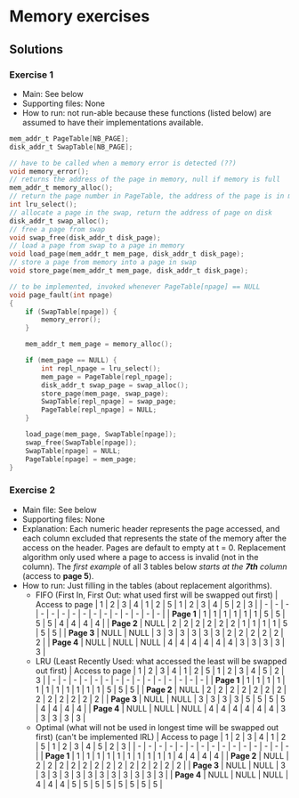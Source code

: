 # Memory exercises

## Solutions

### Exercise 1
* Main: See below
* Supporting files: None
* How to run: not run-able because these functions (listed below) are assumed to have their implementations available.
```c
mem_addr_t PageTable[NB_PAGE];
disk_addr_t SwapTable[NB_PAGE];

// have to be called when a memory error is detected (??)
void memory_error();
// returns the address of the page in memory, null if memory is full
mem_addr_t memory_alloc();
// return the page number in PageTable, the address of the page is in memory
int lru_select();
// allocate a page in the swap, return the address of page on disk
disk_addr_t swap_alloc();
// free a page from swap
void swap_free(disk_addr_t disk_page);
// load a page from swap to a page in memory
void load_page(mem_addr_t mem_page, disk_addr_t disk_page);
// store a page from memory into a page in swap
void store_page(mem_addr_t mem_page, disk_addr_t disk_page);

// to be implemented, invoked whenever PageTable[npage] == NULL
void page_fault(int npage)
{
    if (SwapTable[npage]) {
        memory_error();
    }

    mem_addr_t mem_page = memory_alloc();

    if (mem_page == NULL) {
        int repl_npage = lru_select();
        mem_page = PageTable[repl_npage];
        disk_addr_t swap_page = swap_alloc();
        store_page(mem_page, swap_page);
        SwapTable[repl_npage] = swap_page;
        PageTable[repl_npage] = NULL;
    }

    load_page(mem_page, SwapTable[npage]);
    swap_free(SwapTable[npage]);
    SwapTable[npage] = NULL;
    PageTable[npage] = mem_page;
}
```

### Exercise 2
* Main file: See below
* Supporting files: None
* Explanation: Each numeric header represents the page accessed, and each column excluded that represents the state of the memory after the access on the header. Pages are default to empty at t = 0. Replacement algorithm only used where a page to access is invalid (not in the column). The *first example* of all 3 tables below *starts at the __7th__ column* (access to __page 5__).
* How to run: Just filling in the tables (about replacement algorithms).
  * FIFO (First In, First Out: what used first will be swapped out first)
    | Access to page | 1 | 2 | 3 | 4 | 1 | 2 | 5 | 1 | 2 | 3 | 4 | 5 | 2 | 3 |
    | - | - | - | - | - | - | - | - | - | - | - | - | - | - | - |
    | **Page 1** | 1 | 1 | 1 | 1 | 1 | 1 | 5 | 5 | 5 | 5 | 4 | 4 | 4 | 4 |
    | **Page 2** | NULL | 2 | 2 | 2 | 2 | 2 | 2 | 1 | 1 | 1 | 1 | 5 | 5 | 5 |
    | **Page 3** | NULL | NULL | 3 | 3 | 3 | 3 | 3 | 3 | 2 | 2 | 2 | 2 | 2 | 2 |
    | **Page 4** | NULL | NULL | NULL | 4 | 4 | 4 | 4 | 4 | 4 | 3 | 3 | 3 | 3 | 3 |
  * LRU (Least Recently Used: what accessed the least will be swapped out first)
    | Access to page | 1 | 2 | 3 | 4 | 1 | 2 | 5 | 1 | 2 | 3 | 4 | 5 | 2 | 3 |
    | - | - | - | - | - | - | - | - | - | - | - | - | - | - | - |
    | **Page 1** | 1 | 1 | 1 | 1 | 1 | 1 | 1 | 1 | 1 | 1 | 1 | 5 | 5 | 5 |
    | **Page 2** | NULL | 2 | 2 | 2 | 2 | 2 | 2 | 2 | 2 | 2 | 2 | 2 | 2 | 2 |
    | **Page 3** | NULL | NULL | 3 | 3 | 3 | 3 | 5 | 5 | 5 | 5 | 4 | 4 | 4 | 4 |
    | **Page 4** | NULL | NULL | NULL | 4 | 4 | 4 | 4 | 4 | 4 | 3 | 3 | 3 | 3 | 3 |
  * Optimal (what will not be used in longest time will be swapped out first) (can't be implemented IRL)
    | Access to page | 1 | 2 | 3 | 4 | 1 | 2 | 5 | 1 | 2 | 3 | 4 | 5 | 2 | 3 |
    | - | - | - | - | - | - | - | - | - | - | - | - | - | - | - |
    | **Page 1** | 1 | 1 | 1 | 1 | 1 | 1 | 1 | 1 | 1 | 1 | 4 | 4 | 4 | 4 |
    | **Page 2** | NULL | 2 | 2 | 2 | 2 | 2 | 2 | 2 | 2 | 2 | 2 | 2 | 2 | 2 |
    | **Page 3** | NULL | NULL | 3 | 3 | 3 | 3 | 3 | 3 | 3 | 3 | 3 | 3 | 3 | 3 |
    | **Page 4** | NULL | NULL | NULL | 4 | 4 | 4 | 5 | 5 | 5 | 5 | 5 | 5 | 5 | 5 |
